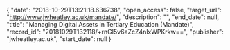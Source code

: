 {
  "date": "2018-10-29T13:21:18.636738", 
  "open_access": false, 
  "target_url": "http://www.jwheatley.ac.uk/mandate/", 
  "description": "", 
  "end_date": null, 
  "title": "Managing Digital Assets in Tertiary Education (Mandate)", 
  "record_id": "20181029T132118/+rnGI5v6aZcZ4nlxWPKrkw==", 
  "publisher": "jwheatley.ac.uk", 
  "start_date": null
}

